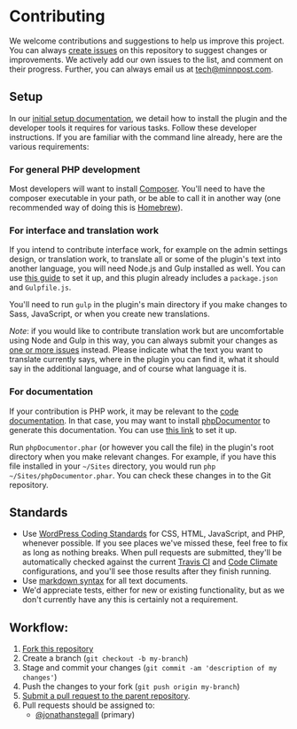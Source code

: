# Contributing

We welcome contributions and suggestions to help us improve this project. You can always [create issues](https://github.com/minnpost/object-sync-for-salesforce/issues) on this repository to suggest changes or improvements. We actively add our own issues to the list, and comment on their progress. Further, you can always email us at [tech@minnpost.com](mailto:tech@minnpost.com).

## Setup

In our [initial setup documentation](https://github.com/MinnPost/object-sync-for-salesforce/blob/master/docs/initial-setup.md), we detail how to install the plugin and the developer tools it requires for various tasks. Follow these developer instructions. If you are familiar with the command line already, here are the various requirements:

### For general PHP development

Most developers will want to install [Composer](https://getcomposer.org). You'll need to have the composer executable in your path, or be able to call it in another way (one recommended way of doing this is [Homebrew](http://brew.sh/)).

### For interface and translation work

If you intend to contribute interface work, for example on the admin settings design, or translation work, to translate all or some of the plugin's text into another language, you will need Node.js and Gulp installed as well. You can use [this guide](https://github.com/gulpjs/gulp/blob/master/docs/getting-started.md) to set it up, and this plugin already includes a `package.json` and `Gulpfile.js`.

You'll need to run `gulp` in the plugin's main directory if you make changes to Sass, JavaScript, or when you create new translations.

*Note*: if you would like to contribute translation work but are uncomfortable using Node and Gulp in this way, you can always submit your changes as [one or more issues](https://github.com/minnpost/object-sync-for-salesforce/issues) instead. Please indicate what the text you want to translate currently says, where in the plugin you can find it, what it should say in the additional language, and of course what language it is.

### For documentation

If your contribution is PHP work, it may be relevant to the [code documentation](https://github.com/MinnPost/object-sync-for-salesforce/blob/master/docs/code/index.html). In that case, you may want to install [phpDocumentor](https://phpdoc.org/) to generate this documentation. You can use [this link](https://phpdoc.org) to set it up.

Run `phpDocumentor.phar` (or however you call the file) in the plugin's root directory when you make relevant changes. For example, if you have this file installed in your `~/Sites` directory, you would run `php ~/Sites/phpDocumentor.phar`. You can check these changes in to the Git repository.

## Standards

- Use [WordPress Coding Standards](https://make.wordpress.org/core/handbook/best-practices/coding-standards/) for CSS, HTML, JavaScript, and PHP, whenever possible. If you see places we've missed these, feel free to fix as long as nothing breaks. When pull requests are submitted, they'll be automatically checked against the current [Travis CI](https://travis-ci.org/MinnPost/object-sync-for-salesforce) and [Code Climate](https://codeclimate.com/github/MinnPost/object-sync-for-salesforce/) configurations, and you'll see those results after they finish running.
- Use [markdown syntax](http://daringfireball.net/projects/markdown/syntax) for all text documents.
- We'd appreciate tests, either for new or existing functionality, but as we don't currently have any this is certainly not a requirement.

## Workflow:

1. [Fork this repository](https://help.github.com/articles/fork-a-repo)
2. Create a branch (`git checkout -b my-branch`)
3. Stage and commit your changes (`git commit -am 'description of my changes'`)
4. Push the changes to your fork (`git push origin my-branch`)
5. [Submit a pull request to the parent repository](https://help.github.com/articles/creating-a-pull-request).
6. Pull requests should be assigned to:
    - [@jonathanstegall](https://github.com/jonathanstegall) (primary)
